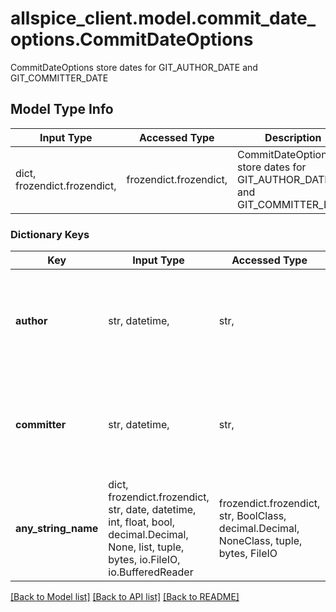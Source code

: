 # allspice_client.model.commit_date_options.CommitDateOptions

CommitDateOptions store dates for GIT_AUTHOR_DATE and GIT_COMMITTER_DATE

## Model Type Info
Input Type | Accessed Type | Description | Notes
------------ | ------------- | ------------- | -------------
dict, frozendict.frozendict,  | frozendict.frozendict,  | CommitDateOptions store dates for GIT_AUTHOR_DATE and GIT_COMMITTER_DATE | 

### Dictionary Keys
Key | Input Type | Accessed Type | Description | Notes
------------ | ------------- | ------------- | ------------- | -------------
**author** | str, datetime,  | str,  |  | [optional] value must conform to RFC-3339 date-time
**committer** | str, datetime,  | str,  |  | [optional] value must conform to RFC-3339 date-time
**any_string_name** | dict, frozendict.frozendict, str, date, datetime, int, float, bool, decimal.Decimal, None, list, tuple, bytes, io.FileIO, io.BufferedReader | frozendict.frozendict, str, BoolClass, decimal.Decimal, NoneClass, tuple, bytes, FileIO | any string name can be used but the value must be the correct type | [optional]

[[Back to Model list]](../../README.md#documentation-for-models) [[Back to API list]](../../README.md#documentation-for-api-endpoints) [[Back to README]](../../README.md)

